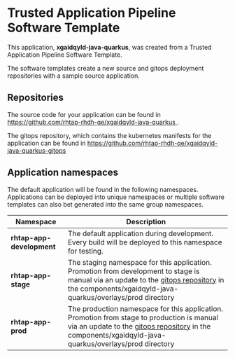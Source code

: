 # Trusted Application Pipeline Software Template

This application, **xgaidqyld-java-quarkus**, was created from a Trusted Application Pipeline Software Template.

The software templates create a new source and gitops deployment repositories with a sample source application. 

## Repositories

The source code for your application can be found in [https://github.com/rhtap-rhdh-qe/xgaidqyld-java-quarkus ](https://github.com/rhtap-rhdh-qe/xgaidqyld-java-quarkus ).
 
The gitops repository, which contains the kubernetes manifests for the application can be found in 
[https://github.com/rhtap-rhdh-qe/xgaidqyld-java-quarkus-gitops ](https://github.com/rhtap-rhdh-qe/xgaidqyld-java-quarkus-gitops ) 

## Application namespaces 

The default application will be found in the following namespaces. Applications can be deployed into unique namespaces or multiple software templates can also bet generated into the same group namespaces.  

|  Namespace   |  Description   |  
| -------- | -------- |   
| **rhtap-app-development** | The default application during development. Every build will be deployed to this namespace for testing. | 
| **rhtap-app-stage** | The staging namespace for this application. Promotion from development to stage is manual via an update to the [gitops repository](https://github.com/rhtap-rhdh-qe/xgaidqyld-java-quarkus-gitops ) in the components/xgaidqyld-java-quarkus/overlays/prod directory |  
| **rhtap-app-prod** | The production namespace for this application. Promotion from stage to production is manual via an update to the [gitops repository](https://github.com/rhtap-rhdh-qe/xgaidqyld-java-quarkus-gitops ) in the components/xgaidqyld-java-quarkus/overlays/prod directory | 